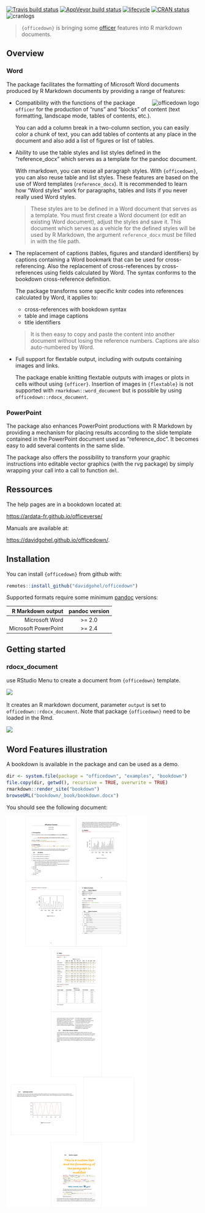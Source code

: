 
<!-- README.md is generated from README.Rmd. Please edit that file -->

[![Travis build
status](https://travis-ci.org/davidgohel/officedown.svg?branch=master)](https://travis-ci.org/davidgohel/officedown)
[![AppVeyor build
status](https://ci.appveyor.com/api/projects/status/github/davidgohel/officedown?branch=master&svg=true)](https://ci.appveyor.com/project/davidgohel/officedown)
[![lifecycle](https://img.shields.io/badge/lifecycle-experimental-orange.svg)](https://www.tidyverse.org/lifecycle/#experimental)
[![CRAN
status](https://www.r-pkg.org/badges/version/officedown)](https://cran.r-project.org/package=officedown)
![cranlogs](https://cranlogs.r-pkg.org/badges/officedown)

> `{officedown}` is bringing some
> [officer](https://cran.r-project.org/package=officer) features into R
> markdown documents.

## Overview

### Word

The package facilitates the formatting of Microsoft Word documents
produced by R Markdown documents by providing a range of features:

<a href="https://github.com/davidgohel/officedown"><img src="man/figures/logo.png" alt="officedown logo" align="right" /></a>

  - Compatibility with the functions of the package `officer` for the
    production of “runs” and “blocks” of content (text formatting,
    landscape mode, tables of contents, etc.).
    
    You can add a column break in a two-column section, you can easily
    color a chunk of text, you can add tables of contents at any place
    in the document and also add a list of figures or list of tables.

  - Ability to use the table styles and list styles defined in the
    “reference\_docx” which serves as a template for the pandoc
    document.
    
    With rmarkdown, you can reuse all paragraph styles. With
    `{officedown}`, you can also reuse table and list styles. These
    features are based on the use of Word templates (`reference_docx`).
    It is recommended to learn how “Word styles” work for paragraphs,
    tables and lists if you never really used Word styles.
    
    > These styles are to be defined in a Word document that serves as a
    > template. You must first create a Word document (or edit an
    > existing Word document), adjust the styles and save it. This
    > document which serves as a vehicle for the defined styles will be
    > used by R Markdown, the argument `reference_docx` must be filled
    > in with the file path.

  - The replacement of captions (tables, figures and standard
    identifiers) by captions containing a Word bookmark that can be used
    for cross-referencing. Also the replacement of cross-references by
    cross-references using fields calculated by Word. The syntax
    conforms to the bookdown cross-reference definition.
    
    The package transforms some specific knitr codes into references
    calculated by Word, it applies to:
    
      - cross-references with bookdown syntax
      - table and image captions
      - title identifiers
    
    > It is then easy to copy and paste the content into another
    > document without losing the reference numbers. Captions are also
    > auto-numbered by Word.

  - Full support for flextable output, including with outputs containing
    images and links.
    
    The package enable knitting flextable outputs with images or plots
    in cells without using `{officer}`. Insertion of images in
    `{flextable}` is not supported with `rmarkdown::word_document` but
    is possible by using `officedown::rdocx_document`.

### PowerPoint

The package also enhances PowerPoint productions with R Markdown by
providing a mechanism for placing results according to the slide
template contained in the PowerPoint document used as “reference\_doc”.
It becomes easy to add several contents in the same slide.

The package also offers the possibility to transform your graphic
instructions into editable vector graphics (with the rvg package) by
simply wrapping your call into a call to function `dml`.

## Ressources

The help pages are in a bookdown located at:

<https://ardata-fr.github.io/officeverse/>

Manuals are available at:

<https://davidgohel.github.io/officedown/>.

## Installation

You can install `{officedown}` from github with:

``` r
remotes::install_github("davidgohel/officedown")
```

Supported formats require some minimum
[pandoc](https://pandoc.org/installing.html) versions:

|    R Markdown output | pandoc version |
| -------------------: | :------------: |
|       Microsoft Word |    \>= 2.0     |
| Microsoft PowerPoint |    \>= 2.4     |

## Getting started

### rdocx\_document

use RStudio Menu to create a document from `{officedown}` template.

![](man/figures/README-rstudio-new.png)

It creates an R markdown document, parameter `output` is set to
`officedown::rdocx_document`. Note that package `{officedown}` need to
be loaded in the Rmd.

![](man/figures/README-minimal-rmd.png)

## Word Features illustration

A bookdown is available in the package and can be used as a demo.

``` r
dir <- system.file(package = "officedown", "examples", "bookdown")
file.copy(dir, getwd(), recursive = TRUE, overwrite = TRUE)
rmarkdown::render_site("bookdown")
browseURL("bookdown/_book/bookdown.docx")
```

You should see the following document:

![](man/figures/README-bookdown.png)
